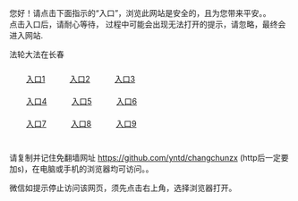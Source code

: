您好！请点击下面指示的“入口”，浏览此网站是安全的，且为您带来平安。。 <br/>
点击入口后，请耐心等待， 过程中可能会出现无法打开的提示，请忽略，最终会进入网站. </br>

法轮大法在长春<br/>
<div style="padding:10px"><a style="margin:20px" target="_blank" href="https://d3j4oiftunw93f.cloudfront.net/2Qpsp?hpqtnu" id="ccLink1" rel="nofollow">入口1</a> <a target="_blank" style="margin:20px" href="https://d323gjbl2rjvqh.cloudfront.net/2Qpsp?lcyaqmj" id="ccLink2" rel="nofollow">入口2</a> <a style="margin:20px" target="_blank" href="https://d1044m5xg3lgbf.cloudfront.net/2Qpsp?ufxgerte" id="ccLink3" rel="nofollow">入口3</a></div>

<div style="padding:10px" ><a style="margin:20px" target="_blank" href="https://d3j4oiftunw93f.cloudfront.net/2Qpsp?hpqtnu" id="ccLink4" rel="nofollow">入口4</a> <a style="margin:20px" href="https://d323gjbl2rjvqh.cloudfront.net/2Qpsp?lcyaqmj" target="_blank" id="ccLink5" rel="nofollow">入口5</a> <a style="margin:20px" href="https://d1044m5xg3lgbf.cloudfront.net/2Qpsp?ufxgerte" target="_blank" id="ccLink6" rel="nofollow">入口6</a></div>

<div style="padding:10px"><a style="margin:20px" target="_blank" href="https://d3j4oiftunw93f.cloudfront.net/2Qpsp?hpqtnu" id="ccLink7" rel="nofollow">入口7</a> <a style="margin:20px" href="https://d323gjbl2rjvqh.cloudfront.net/2Qpsp?lcyaqmj" target="_blank" id="ccLink8" rel="nofollow">入口8</a> <a style="margin:20px" target="_blank" href="https://d1044m5xg3lgbf.cloudfront.net/2Qpsp?ufxgerte" id="ccLink9" rel="nofollow">入口9</a></div>

<br/>



请复制并记住免翻墙网址 https://github.com/yntd/changchunzx (http后一定要加s)，在电脑或手机的浏览器均可访问。。<br/>

微信如提示停止访问该网页，须先点击右上角，选择浏览器打开。
